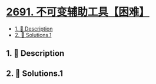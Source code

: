 # [2691. 不可变辅助工具【困难】](https://github.com/Tdahuyou/TNotes.leetcode/tree/main/notes/2691.%20%E4%B8%8D%E5%8F%AF%E5%8F%98%E8%BE%85%E5%8A%A9%E5%B7%A5%E5%85%B7%E3%80%90%E5%9B%B0%E9%9A%BE%E3%80%91)

<!-- region:toc -->

- [1. 📝 Description](#1--description)
- [2. 🎯 Solutions.1](#2--solutions1)

<!-- endregion:toc -->

## 1. 📝 Description

<!-- ::: details [leetcode](https://leetcode.cn/problems/immutability-helper/) -->

## 2. 🎯 Solutions.1

```

```
